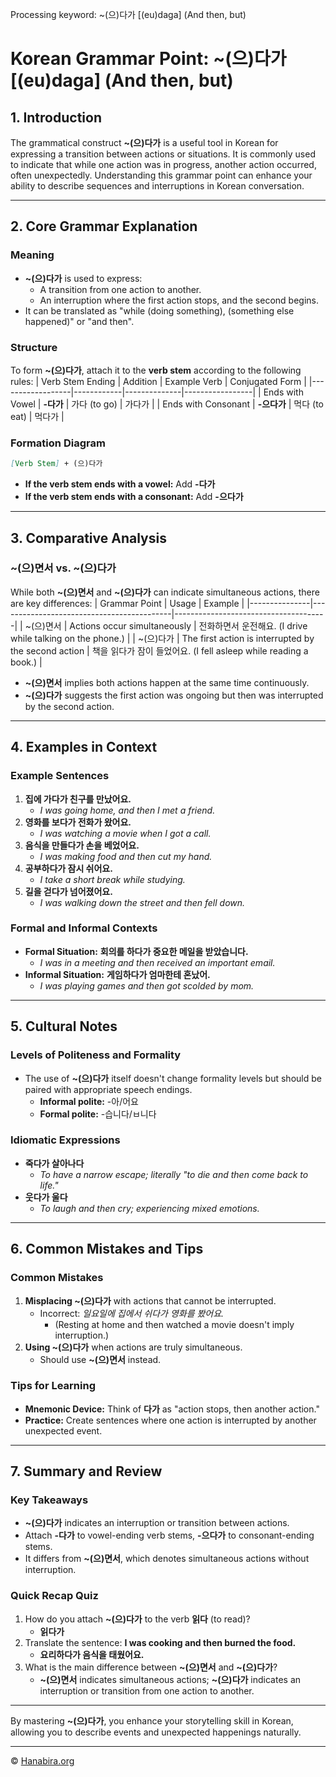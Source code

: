 Processing keyword: ~(으)다가 [(eu)daga] (And then, but)
# Korean Grammar Point: ~(으)다가 [(eu)daga] (And then, but)

## 1. Introduction
The grammatical construct **~(으)다가** is a useful tool in Korean for expressing a transition between actions or situations. It is commonly used to indicate that while one action was in progress, another action occurred, often unexpectedly. Understanding this grammar point can enhance your ability to describe sequences and interruptions in Korean conversation.

---
## 2. Core Grammar Explanation
### Meaning
- **~(으)다가** is used to express:
  - A transition from one action to another.
  - An interruption where the first action stops, and the second begins.
- It can be translated as "while (doing something), (something else happened)" or "and then".
### Structure
To form **~(으)다가**, attach it to the **verb stem** according to the following rules:
| Verb Stem Ending | Addition   | Example Verb | Conjugated Form |
|------------------|------------|--------------|-----------------|
| Ends with Vowel  | **-다가**   | 가다 (to go)  | 가다가          |
| Ends with Consonant | **-으다가** | 먹다 (to eat) | 먹다가          |
### Formation Diagram
```markdown
[Verb Stem] + (으)다가
```
- **If the verb stem ends with a vowel:** Add **-다가**
- **If the verb stem ends with a consonant:** Add **-으다가**
---
## 3. Comparative Analysis
### ~(으)면서 vs. ~(으)다가
While both **~(으)면서** and **~(으)다가** can indicate simultaneous actions, there are key differences:
| Grammar Point | Usage                                     | Example                              |
|---------------|-------------------------------------------|--------------------------------------|
| ~(으)면서     | Actions occur simultaneously              | 전화하면서 운전해요. (I drive while talking on the phone.) |
| ~(으)다가     | The first action is interrupted by the second action | 책을 읽다가 잠이 들었어요. (I fell asleep while reading a book.) |
- **~(으)면서** implies both actions happen at the same time continuously.
- **~(으)다가** suggests the first action was ongoing but then was interrupted by the second action.
---
## 4. Examples in Context
### Example Sentences
1. **집에 가다가 친구를 만났어요.**
   - *I was going home, and then I met a friend.*
2. **영화를 보다가 전화가 왔어요.**
   - *I was watching a movie when I got a call.*
3. **음식을 만들다가 손을 베었어요.**
   - *I was making food and then cut my hand.*
4. **공부하다가 잠시 쉬어요.**
   - *I take a short break while studying.*
5. **길을 걷다가 넘어졌어요.**
   - *I was walking down the street and then fell down.*
### Formal and Informal Contexts
- **Formal Situation:**
  **회의를 하다가 중요한 메일을 받았습니다.**
  - *I was in a meeting and then received an important email.*
- **Informal Situation:**
  **게임하다가 엄마한테 혼났어.**
  - *I was playing games and then got scolded by mom.*
---
## 5. Cultural Notes
### Levels of Politeness and Formality
- The use of **~(으)다가** itself doesn't change formality levels but should be paired with appropriate speech endings.
  - **Informal polite:** -아/어요
  - **Formal polite:** -습니다/ㅂ니다
### Idiomatic Expressions
- **죽다가 살아나다**
  - *To have a narrow escape; literally "to die and then come back to life."*
- **웃다가 울다**
  - *To laugh and then cry; experiencing mixed emotions.*
---
## 6. Common Mistakes and Tips
### Common Mistakes
1. **Misplacing ~(으)다가** with actions that cannot be interrupted.
   - Incorrect: *일요일에 집에서 쉬다가 영화를 봤어요.*
     - (Resting at home and then watched a movie doesn't imply interruption.)
2. **Using ~(으)다가** when actions are truly simultaneous.
   - Should use **~(으)면서** instead.
### Tips for Learning
- **Mnemonic Device:** Think of **다가** as "action stops, then another action."
- **Practice:** Create sentences where one action is interrupted by another unexpected event.
---
## 7. Summary and Review
### Key Takeaways
- **~(으)다가** indicates an interruption or transition between actions.
- Attach **-다가** to vowel-ending verb stems, **-으다가** to consonant-ending stems.
- It differs from **~(으)면서**, which denotes simultaneous actions without interruption.
### Quick Recap Quiz
1. How do you attach **~(으)다가** to the verb **읽다** (to read)?
   - **읽다가**
2. Translate the sentence: **I was cooking and then burned the food.**
   - **요리하다가 음식을 태웠어요.**
3. What is the main difference between **~(으)면서** and **~(으)다가**?
   - **~(으)면서** indicates simultaneous actions; **~(으)다가** indicates an interruption or transition from one action to another.
---
By mastering **~(으)다가**, you enhance your storytelling skill in Korean, allowing you to describe events and unexpected happenings naturally.

---
© [Hanabira.org](https://hanabira.org)
